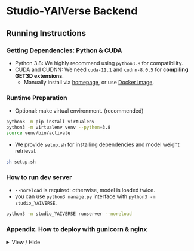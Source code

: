 # Studio-YAIVerse Backend

## Running Instructions

### Getting Dependencies: Python & CUDA

* Python 3.8: We highly recommend using `python3.8` for compatibility.
* CUDA and CUDNN: We need `cuda-11.1` and `cudnn-8.0.5` for **compiling GET3D extensions**.
  * Manually install via [homepage](https://developer.nvidia.com/cuda-downloads), or use [Docker image](https://hub.docker.com/r/nvidia/cuda).

### Runtime Preparation

* Optional: make virtual environment. (recommended)

```bash
python3 -m pip install virtualenv
python3 -m virtualenv venv --python=3.8
source venv/bin/activate
```

* We provide `setup.sh` for installing dependencies and model weight retrieval.

```bash
sh setup.sh
```

### How to run dev server

* `--noreload` is required: otherwise, model is loaded twice.
* you can use `python3 manage.py` interface with `python3 -m studio_YAIVERSE`.

```bash
python3 -m studio_YAIVERSE runserver --noreload
```

### Appendix. How to deploy with gunicorn & nginx

<details>
<summary>View / Hide</summary>

* `SERVER_NAME`, `SECRET_KEY`(optional) is required. alternate it to your server address.
  ```bash
  export SERVER_NAME={your-server-address}
  export SECRET_KEY={secret-key}
  ```

1. Write secret.json: implement SECRET_KEY, ALLOWED_HOSTS, and DATABASES
   ```bash
   echo "{
     \"ALLOWED_HOSTS\": [\"$SERVER_NAME\"],
     \"SECRET_KEY\" : \"$SECRET_KEY\",
     \"DATABASES\": {
       \"default\": {
         \"ENGINE\": \"django.db.backends.sqlite3\",
         \"NAME\": \"$(pwd)/db.sqlite3\"
       }
     }
   }
   " > secret.json
   ```
2. Write gunicorn service file (gunicorn is already installed by `setup.sh`)
   ```bash
   sudo echo "[Unit]
   Description=studio-YAIVERSE gunicorn daemon
   After=network.target
   
   [Service]
   User=$(whoami)
   Group=$(whoami)
   WorkingDirectory=$(pwd)
   ExecStart=$(which gunicorn) \\
           --workers 2 \\
           --bind unix:/tmp/studio-yaiverse-gunicorn.sock \\
           studio_YAIVERSE.wsgi:application
   
   [Install]
   WantedBy=multi-user.target" > /etc/systemd/system/studio-yaiverse-gunicorn.service
   ```
3. Install nginx, prepare static files, and configure your site.
   ```bash
   sudo apt install nginx
   
   TORCH_ENABLED=0 python -m studio_YAIVERSE collectstatic
   
   sudo echo "server {
           listen 80;
           server_name $SERVER_NAME;
   
           location = /favicon.ico { access_log off; log_not_found off; }
   
           location /static {
                   alias $(pwd)/staticfiles;
           }
   
           location /media {
                   alias $(pwd)/attachment;
           }
   
           location / {
                   include proxy_params;
                   proxy_pass http://unix:/tmp/studio-yaiverse-gunicorn.sock;
           }
   }" > /etc/nginx/sites-available/studio-yaiverse-site
   
   if [ -f /etc/nginx/sites-enabled/default ]; then
       sudo rm /etc/nginx/sites-enabled/default
   fi
   sudo ln -s /etc/nginx/sites-available/studio-yaiverse-site /etc/nginx/sites-enabled/studio-yaiverse-site
   ```
4. Enable and start gunicorn and nginx service
   ```bash
   sudo systemctl enable studio-yaiverse-gunicorn
   sudo systemctl start studio-yaiverse-gunicorn
   sudo systemctl enable nginx
   sudo systemctl restart nginx
   ```
5. Your site is now running at `http://$SERVER_NAME`!

</details>
